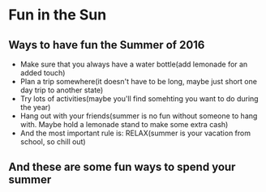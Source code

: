 # Fun in the Sun

## Ways to have fun the Summer of 2016
- Make sure that you always have a water bottle(add lemonade for an added touch)
- Plan a trip somewhere(it doesn't have to be long, maybe just short one day trip to another state)
- Try lots of activities(maybe you'll find somehting you want to do during the year)
- Hang out with your friends(summer is no fun without someone to hang with. Maybe hold a lemonade stand to make some extra cash)
- And the most important rule is: RELAX(summer is your vacation from school, so chill out)

## And these are some fun ways to spend your summer
